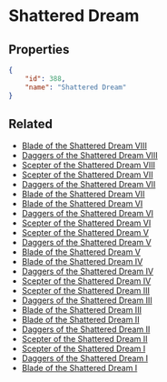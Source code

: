 # Shattered Dream

<no description available>

## Properties

```json
{
    "id": 388,
    "name": "Shattered Dream"
}
```

## Related

- [Blade of the Shattered Dream VIII](../items/21397-blade-of-the-shattered-dream-viii.md)
- [Daggers of the Shattered Dream VIII](../items/21405-daggers-of-the-shattered-dream-viii.md)
- [Scepter of the Shattered Dream VIII](../items/21413-scepter-of-the-shattered-dream-viii.md)
- [Scepter of the Shattered Dream VII](../items/21412-scepter-of-the-shattered-dream-vii.md)
- [Daggers of the Shattered Dream VII](../items/21404-daggers-of-the-shattered-dream-vii.md)
- [Blade of the Shattered Dream VII](../items/21396-blade-of-the-shattered-dream-vii.md)
- [Blade of the Shattered Dream VI](../items/21395-blade-of-the-shattered-dream-vi.md)
- [Daggers of the Shattered Dream VI](../items/21403-daggers-of-the-shattered-dream-vi.md)
- [Scepter of the Shattered Dream VI](../items/21411-scepter-of-the-shattered-dream-vi.md)
- [Scepter of the Shattered Dream V](../items/21410-scepter-of-the-shattered-dream-v.md)
- [Daggers of the Shattered Dream V](../items/21402-daggers-of-the-shattered-dream-v.md)
- [Blade of the Shattered Dream V](../items/21394-blade-of-the-shattered-dream-v.md)
- [Blade of the Shattered Dream IV](../items/21393-blade-of-the-shattered-dream-iv.md)
- [Daggers of the Shattered Dream IV](../items/21401-daggers-of-the-shattered-dream-iv.md)
- [Scepter of the Shattered Dream IV](../items/21409-scepter-of-the-shattered-dream-iv.md)
- [Scepter of the Shattered Dream III](../items/21408-scepter-of-the-shattered-dream-iii.md)
- [Daggers of the Shattered Dream III](../items/21400-daggers-of-the-shattered-dream-iii.md)
- [Blade of the Shattered Dream III](../items/21392-blade-of-the-shattered-dream-iii.md)
- [Blade of the Shattered Dream II](../items/21391-blade-of-the-shattered-dream-ii.md)
- [Daggers of the Shattered Dream II](../items/21399-daggers-of-the-shattered-dream-ii.md)
- [Scepter of the Shattered Dream II](../items/21407-scepter-of-the-shattered-dream-ii.md)
- [Scepter of the Shattered Dream I](../items/21406-scepter-of-the-shattered-dream-i.md)
- [Daggers of the Shattered Dream I](../items/21398-daggers-of-the-shattered-dream-i.md)
- [Blade of the Shattered Dream I](../items/21390-blade-of-the-shattered-dream-i.md)

